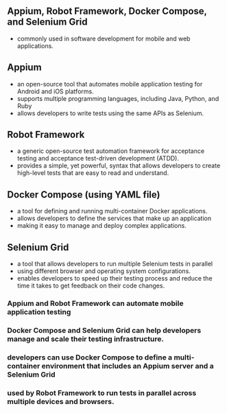 ## Appium, Robot Framework, Docker Compose, and Selenium Grid
- commonly used in software development for mobile and web applications. 

## Appium
 - an open-source tool that automates mobile application testing for Android and iOS platforms. 
 - supports multiple programming languages, including Java, Python, and Ruby
 - allows developers to write tests using the same APIs as Selenium.

## Robot Framework
 - a generic open-source test automation framework for acceptance testing and acceptance test-driven development (ATDD). 
 - provides a simple, yet powerful, syntax that allows developers to create high-level tests that are easy to read and understand.

## Docker Compose (using YAML file)
 - a tool for defining and running multi-container Docker applications.
 - allows developers to define the services that make up an application
 - making it easy to manage and deploy complex applications.

## Selenium Grid
 - a tool that allows developers to run multiple Selenium tests in parallel
 - using different browser and operating system configurations. 
 - enables developers to speed up their testing process and reduce the time it takes to get feedback on their code changes.

### Appium and Robot Framework can automate mobile application testing
### Docker Compose and Selenium Grid can help developers manage and scale their testing infrastructure.
### developers can use Docker Compose to define a multi-container environment that includes an Appium server and a Selenium Grid
### used by Robot Framework to run tests in parallel across multiple devices and browsers.
